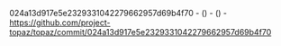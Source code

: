024a13d917e5e2329331042279662957d69b4f70 -  () -  () - https://github.com/project-topaz/topaz/commit/024a13d917e5e2329331042279662957d69b4f70
